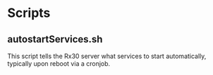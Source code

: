 # Scripts

## autostartServices.sh
This script tells the Rx30 server what services to start automatically, typically upon reboot via a cronjob.
